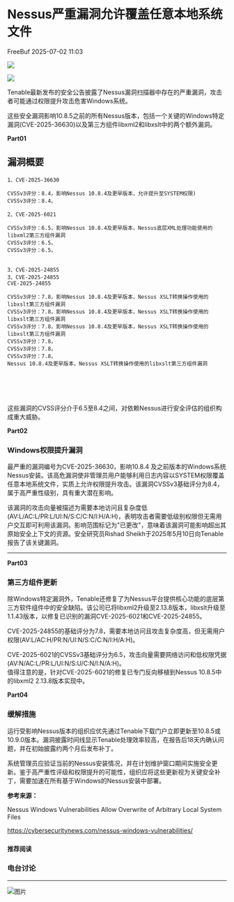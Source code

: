 #  Nessus严重漏洞允许覆盖任意本地系统文件  
 FreeBuf   2025-07-02 11:03  
  
![](https://mmbiz.qpic.cn/mmbiz_gif/qq5rfBadR38jUokdlWSNlAjmEsO1rzv3srXShFRuTKBGDwkj4gvYy34iajd6zQiaKl77Wsy9mjC0xBCRg0YgDIWg/640?wx_fmt=gif "")  
  
  
![](https://mmbiz.qpic.cn/mmbiz_png/qq5rfBadR3ib2oZzz7fu5ib8DRjTvSTx5XiaLrg6GicG561vrZTg7ibmdwWj0mtc0VWVnZojQUsN9QjFknTSRqVvGOQ/640?wx_fmt=png&from=appmsg "")  
  
  
Tenable最新发布的安全公告披露了Nessus漏洞扫描器中存在的严重漏洞，攻击者可能通过权限提升攻击危害Windows系统。  
  
  
这些安全漏洞影响10.8.5之前的所有Nessus版本，包括一个关键的Windows特定漏洞(CVE-2025-36630)以及第三方组件libxml2和libxslt中的两个额外漏洞。  
  
  
**Part01**  
## 漏洞概要  
  
```
1、CVE-2025-36630
```  
```
CVSSv3评分：8.4，影响Nessus 10.8.4及更早版本，允许提升至SYSTEM权限)
CVSSv3评分：8.4，
```  
```
2、CVE-2025-6021
```  
```
CVSSv3评分：6.5，影响Nessus 10.8.4及更早版本，Nessus底层XML处理功能使用的libxml2第三方组件漏洞
CVSSv3评分：6.5，
CVSSv3评分：6.5，

```  
```
```  
```
3、CVE-2025-24855
3、CVE-2025-24855
CVE-2025-24855
```  
```
CVSSv3评分：7.8，影响Nessus 10.8.4及更早版本，Nessus XSLT转换操作使用的libxslt第三方组件漏洞  
CVSSv3评分：7.8，影响Nessus 10.8.4及更早版本，Nessus XSLT转换操作使用的libxslt第三方组件漏洞  
CVSSv3评分：7.8，影响Nessus 10.8.4及更早版本，Nessus XSLT转换操作使用的libxslt第三方组件漏洞  
CVSSv3评分：7.8，
CVSSv3评分：7.8，
CVSSv3评分：7.8，
Nessus 10.8.4及更早版本，Nessus XSLT转换操作使用的libxslt第三方组件漏洞  
  
  
```  
```



```  
  
这些漏洞的CVSS评分介于6.5至8.4之间，对依赖Nessus进行安全评估的组织构成重大威胁。  
  
  
**Part02**  
### Windows权限提升漏洞  
  
  
最严重的漏洞编号为CVE-2025-36630，影响10.8.4 及之前版本的Windows系统Nessus安装。该高危漏洞使非管理员用户能够利用日志内容以SYSTEM权限覆盖任意本地系统文件，实质上允许权限提升攻击。该漏洞CVSSv3基础评分为8.4，属于高严重性级别，具有重大潜在影响。  
  
  
该漏洞的攻击向量被描述为需要本地访问且复杂度低(AV:L/AC:L/PR:L/UI:N/S:C/C:N/I:H/A:H)，表明攻击者需要低级别权限但无需用户交互即可利用该漏洞。影响范围标记为"已更改"，意味着该漏洞可能影响超出其原始安全上下文的资源。安全研究员Rishad Sheikh于2025年5月10日向Tenable报告了该关键漏洞。  
  
****  
**Part03**  
### 第三方组件更新  
  
  
除Windows特定漏洞外，Tenable还修复了为Nessus平台提供核心功能的底层第三方软件组件中的安全缺陷。该公司已将libxml2升级至2.13.8版本，libxslt升级至1.1.43版本，以修复已识别的漏洞CVE-2025-6021和CVE-2025-24855。  
  
  
CVE-2025-24855的基础评分为7.8，需要本地访问且攻击复杂度高，但无需用户权限(AV:L/AC:H/PR:N/UI:N/S:C/C:N/I:H/A:H)。  
  
  
CVE-2025-6021的CVSSv3基础评分为6.5，攻击向量需要网络访问和低权限凭据(AV:N/AC:L/PR:L/UI:N/S:U/C:N/I:N/A:H)。  
值得注意的是，针对CVE-2025-6021的修复已专门反向移植到Nessus 10.8.5中的libxml2 2.13.8版本实现中。  
  
  
**Part04**  
### 缓解措施  
  
  
运行受影响Nessus版本的组织应优先通过Tenable下载门户立即更新至10.8.5或10.9.0版本。漏洞披露时间线显示Tenable处理效率较高，在报告后18天内确认问题，并在初始披露约两个月后发布补丁。  
  
  
系统管理员应验证当前的Nessus安装情况，并在计划维护窗口期间实施安全更新。鉴于高严重性评级和权限提升的可能性，组织应将这些更新视为关键安全补丁，需要加速在所有基于Windows的Nessus安装中部署。  
  
  
**参考来源：**  
  
Nessus Windows Vulnerabilities Allow Overwrite of Arbitrary Local System Files  
  
https://cybersecuritynews.com/nessus-windows-vulnerabilities/  
  
  
###   
###   
###   
  
**推荐阅读**  
  
[](https://mp.weixin.qq.com/s?__biz=MjM5NjA0NjgyMA==&mid=2651324079&idx=1&sn=c11acae8f7897f7fa528977c559d8c05&scene=21#wechat_redirect)  
  
### 电台讨论  
  
****  
  
  
  
![图片](https://mmbiz.qpic.cn/mmbiz_gif/qq5rfBadR3icF8RMnJbsqatMibR6OicVrUDaz0fyxNtBDpPlLfibJZILzHQcwaKkb4ia57xAShIJfQ54HjOG1oPXBew/640?wx_fmt=gif&wxfrom=5&wx_lazy=1&tp=webp "")  
  
   
  
